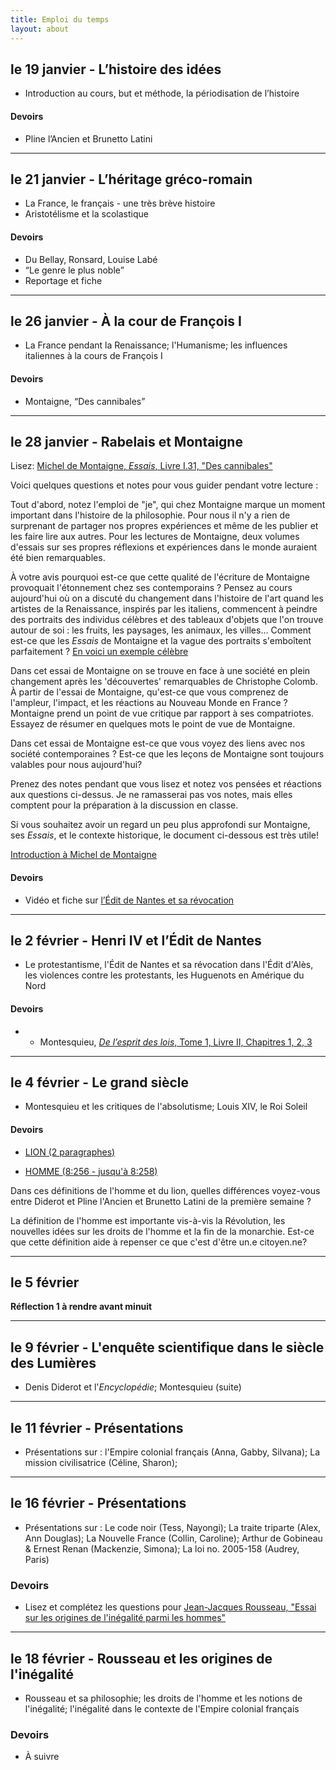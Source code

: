 ```yaml
---
title: Emploi du temps
layout: about
---
```


## le 19 janvier - L’histoire des idées
* Introduction au cours, but et méthode, la périodisation de l’histoire

#### Devoirs
 * Pline l’Ancien et Brunetto Latini  


***

## le 21 janvier - L’héritage gréco-romain 
* La France, le français - une très brève histoire
* Aristotélisme et la scolastique 

#### Devoirs
* Du Bellay, Ronsard, Louise Labé
* “Le genre le plus noble”
* Reportage et fiche  


***

## le 26 janvier - À la cour de François I
* La France pendant la Renaissance; l'Humanisme; les influences italiennes à la cours de François I

#### Devoirs
* Montaigne, “Des cannibales”  


***

## le 28 janvier  - Rabelais et Montaigne

Lisez:
[Michel de Montaigne, *Essais*, Livre I.31, "Des cannibales"](https://wlu.box.com/s/dhgzxsoj5q74z3u8xr7c6ahusapjtokj)

Voici quelques questions et notes pour vous guider pendant votre lecture :

Tout d'abord, notez l'emploi de "je", qui chez Montaigne marque un moment important dans l'histoire de la philosophie. Pour nous il n'y a rien de surprenant de partager nos propres expériences et même de les publier et les faire lire aux autres. Pour les lectures de Montaigne, deux volumes d'essais sur ses propres réflexions et expériences dans le monde auraient été bien remarquables.  

À votre avis pourquoi est-ce que cette qualité de l'écriture de Montaigne provoquait l'étonnement chez ses contemporains ? Pensez au cours aujourd'hui où on a discuté du changement dans l'histoire de l'art quand les artistes de la Renaissance, inspirés par les italiens, commencent à peindre des portraits des individus célèbres et des tableaux d'objets que l'on trouve autour de soi : les fruits, les paysages, les animaux, les villes... Comment est-ce que les *Essais* de Montaigne et la vague des portraits s'emboîtent parfaitement ? [En voici un exemple célèbre](https://en.wikipedia.org/wiki/Girl_with_a_Pearl_Earring#/media/File:Meisje_met_de_parel.jpg)  

Dans cet essai de Montaigne on se trouve en face à une société en plein changement après les 'découvertes' remarquables de Christophe Colomb. À partir de l'essai de Montaigne, qu'est-ce que vous comprenez de l'ampleur, l'impact, et les réactions au Nouveau Monde en France ? Montaigne prend un point de vue critique par rapport à ses compatriotes. Essayez de résumer en quelques mots le point de vue de Montaigne. 

Dans cet essai de Montaigne est-ce que vous voyez des liens avec nos société contemporaines ? Est-ce que les leçons de Montaigne sont toujours valables pour nous aujourd'hui?  

Prenez des notes pendant que vous lisez et notez vos pensées et réactions aux questions ci-dessus. Je ne ramasserai pas vos notes, mais elles comptent pour la préparation à la discussion en classe. 

Si vous souhaitez avoir un regard un peu plus approfondi sur Montaigne, ses *Essais*, et le contexte historique, le document ci-dessous est très utile!

[Introduction à Michel de Montaigne](https://wlu.box.com/s/5ayzwmj1mdvd5xoznxqhryyye5pz2kbm)

#### Devoirs
* Vidéo et fiche sur [l’Édit de Nantes et sa révocation](https://www.youtube.com/watch?v=u4e4M1Y-AU0)  


***

## le 2 février - Henri IV et l’Édit de Nantes
* Le protestantisme, l'Édit de Nantes et sa révocation dans l'Édit d'Alès, les violences contre les protestants, les Huguenots en Amérique du Nord

#### Devoirs
* * Montesquieu, [*De l’esprit des lois*, Tome 1, Livre II, Chapitres 1, 2, 3](https://stevewlu.github.io/fren283/texts/montesquieu_esprit-des-lois.html)  


***

## le 4 février - Le grand siècle
* Montesquieu et les critiques de l'absolutisme; Louis XIV, le Roi Soleil

#### Devoirs
* [LION (2 paragraphes)](http://artflsrv02.uchicago.edu/cgi-bin/philologic/getobject.pl?c.8:1641.encyclopedie0416.5664899)

* [HOMME (8:256 - jusqu'à 8:258)](http://artflsrv02.uchicago.edu/cgi-bin/philologic/getobject.pl?c.7:1044.encyclopedie0416.2661182)

Dans ces définitions de l'homme et du lion, quelles différences voyez-vous entre Diderot et Pline l'Ancien et Brunetto Latini de la première semaine ?

La définition de l'homme est importante vis-à-vis la Révolution, les nouvelles idées sur les droits de l'homme et la fin de la monarchie. Est-ce que cette définition aide à repenser ce que c'est d'être un.e citoyen.ne? 

***

## le 5 février 
**Réflection 1 à rendre avant minuit**

***

## le 9 février - L'enquête scientifique dans le siècle des Lumières
* Denis Diderot et l'*Encyclopédie*; Montesquieu (suite)

***

## le 11 février - Présentations
* Présentations sur : l'Empire colonial français (Anna, Gabby, Silvana); La mission civilisatrice (Céline, Sharon); 

***

## le 16 février - Présentations
* Présentations sur : Le code noir (Tess, Nayongi); La traite triparte (Alex, Ann Douglas); La Nouvelle France (Collin, Caroline); Arthur de Gobineau & Ernest Renan (Mackenzie, Simona); La loi no. 2005-158 (Audrey, Paris)

### Devoirs
* Lisez et complétez les questions pour [Jean-Jacques Rousseau, "Essai sur les origines de l'inégalité parmi les hommes"](https://stevewlu.github.io/fren283/texts/rousseau_inégalité.html)

*** 

## le 18 février - Rousseau et les origines de l'inégalité
* Rousseau et sa philosophie; les droits de l'homme et les notions de l'inégalité; l'inégalité dans le contexte de l'Empire colonial français

### Devoirs
* À suivre

